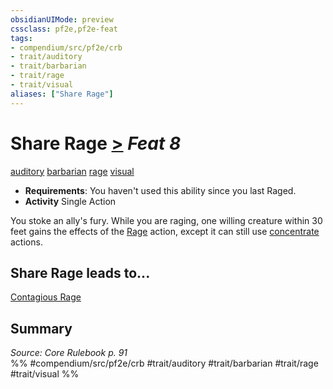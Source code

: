 ```yaml
---
obsidianUIMode: preview
cssclass: pf2e,pf2e-feat
tags:
- compendium/src/pf2e/crb
- trait/auditory
- trait/barbarian
- trait/rage
- trait/visual
aliases: ["Share Rage"]
---
```

# Share Rage  [>](rules/core-rulebook/chapter-9-playing-the-game.md#Actions "Single Action") *Feat 8*  
[auditory](rules/traits/auditory.md "Auditory Effect Trait")  [barbarian](rules/traits/barbarian.md "Barbarian Class Trait")  [rage](rules/traits/rage.md "Rage Combat Trait")  [visual](rules/traits/visual.md "Visual Effect Trait")  

- **Requirements**: You haven't used this ability since you last Raged.
- **Activity** Single Action

You stoke an ally's fury. While you are raging, one willing creature within 30 feet gains the effects of the [Rage](rules/actions/rage.md) action, except it can still use [concentrate](rules/traits/concentrate.md "Concentrate Action & Ability Trait") actions.

## Share Rage leads to...

[Contagious Rage](compendium/feats/contagious-rage.md)

## Summary

*Source: Core Rulebook p. 91*  
%% #compendium/src/pf2e/crb #trait/auditory #trait/barbarian #trait/rage #trait/visual %%